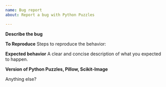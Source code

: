 ```yaml
---
name: Bug report
about: Report a bug with Python Puzzles

---
```


**Describe the bug**

**To Reproduce**
Steps to reproduce the behavior:

**Expected behavior**
A clear and concise description of what you expected to happen.

**Version of Python Puzzles, Pillow, Scikit-Image**

Anything else?
